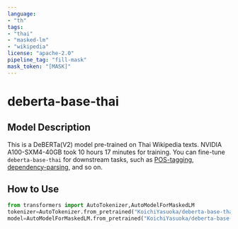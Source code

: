 ```yaml
---
language:
- "th"
tags:
- "thai"
- "masked-lm"
- "wikipedia"
license: "apache-2.0"
pipeline_tag: "fill-mask"
mask_token: "[MASK]"
---
```


# deberta-base-thai

## Model Description

This is a DeBERTa(V2) model pre-trained on Thai Wikipedia texts. NVIDIA A100-SXM4-40GB took 10 hours 17 minutes for training. You can fine-tune `deberta-base-thai` for downstream tasks, such as [POS-tagging](https://huggingface.co/KoichiYasuoka/deberta-base-thai-upos), [dependency-parsing](https://huggingface.co/KoichiYasuoka/deberta-base-thai-ud-head), and so on.

## How to Use

```py
from transformers import AutoTokenizer,AutoModelForMaskedLM
tokenizer=AutoTokenizer.from_pretrained("KoichiYasuoka/deberta-base-thai")
model=AutoModelForMaskedLM.from_pretrained("KoichiYasuoka/deberta-base-thai")
```

